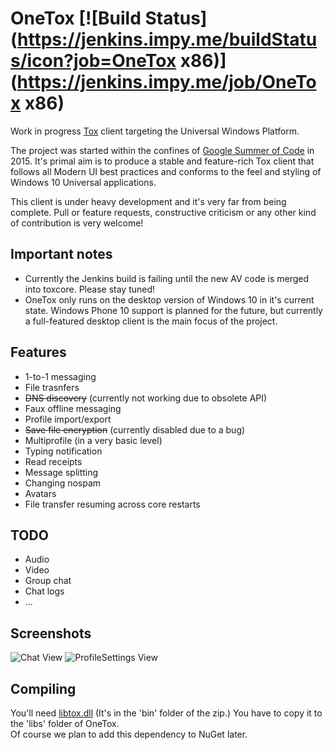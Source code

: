 # OneTox [![Build Status](https://jenkins.impy.me/buildStatus/icon?job=OneTox x86)](https://jenkins.impy.me/job/OneTox x86)
Work in progress [Tox](https://tox.chat/) client targeting the Universal Windows Platform.

The project was started within the confines of [Google Summer of Code](https://www.google-melange.com/) in 2015. It's primal aim is to produce a stable and feature-rich Tox client that follows all Modern UI best practices and conforms to the feel and styling of Windows 10 Universal applications.

This client is under heavy development and it's very far from being complete. Pull or feature requests, constructive criticism or any other kind of contribution is very welcome!

## Important notes
* Currently the Jenkins build is failing until the new AV code is merged into toxcore. Please stay tuned!
* OneTox only runs on the desktop version of Windows 10 in it's current state. Windows Phone 10 support is planned for the future, but currently a full-featured desktop client is the main focus of the project.

## Features
* 1-to-1 messaging
* File trasnfers
* ~~DNS discovery~~ (currently not working due to obsolete API)
* Faux offline messaging
* Profile import/export
* ~~Save file encryption~~ (currently disabled due to a bug)
* Multiprofile (in a very basic level)
* Typing notification
* Read receipts
* Message splitting
* Changing nospam
* Avatars
* File transfer resuming across core restarts

## TODO
* Audio
* Video
* Group chat
* Chat logs
* ...

## Screenshots
![Chat View](https://raw.githubusercontent.com/uruk/OneTox/master/screenshots/ChatView.png)
![ProfileSettings View](https://raw.githubusercontent.com/uruk/OneTox/master/screenshots/SettingsView.png)

## Compiling
You'll need [libtox.dll](https://build.tox.chat/view/libtoxcore/job/libtoxcore_build_windows_x86_shared_release/) (It's in the 'bin' folder of the zip.) You have to copy it to the 'libs' folder of OneTox.  
Of course we plan to add this dependency to NuGet later.

